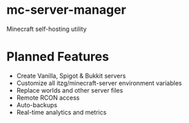 # mc-server-manager
Minecraft self-hosting utility

# Planned Features
- Create Vanilla, Spigot & Bukkit servers
- Customize all itzg/minecraft-server environment variables
- Replace worlds and other server files
- Remote RCON access
- Auto-backups
- Real-time analytics and metrics
